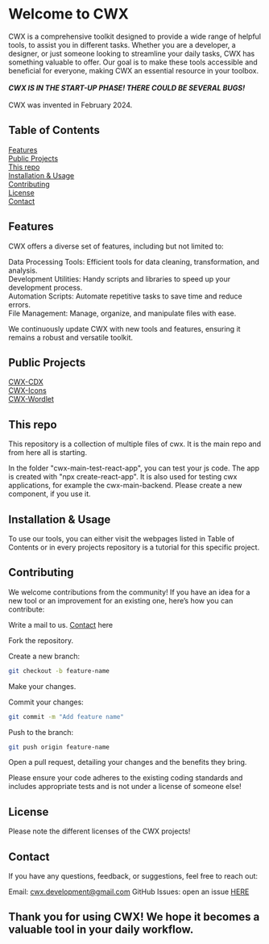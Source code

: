 <h1>Welcome to CWX</h1>
CWX is a comprehensive toolkit designed to provide a wide range of helpful tools, to assist you in different tasks. Whether you are a developer, a designer, or just someone looking to streamline your daily tasks, CWX has something valuable to offer. Our goal is to make these tools accessible and beneficial for everyone, making CWX an essential resource in your toolbox.
</br></br>
<b><em>CWX IS IN THE START-UP PHASE! THERE COULD BE SEVERAL BUGS!</em></b>
</br></br>
CWX was invented in February 2024.

## Table of Contents

[Features](#features)</br>
[Public Projects](#public-projects)</br>
[This repo](#this-repo)</br>
[Installation & Usage](#installation--usage)</br>
[Contributing](#contributing)</br>
[License](#license)</br>
[Contact](#contact)</br>

## Features

CWX offers a diverse set of features, including but not limited to:

Data Processing Tools: Efficient tools for data cleaning, transformation, and analysis.</br>
Development Utilities: Handy scripts and libraries to speed up your development process.</br>
Automation Scripts: Automate repetitive tasks to save time and reduce errors.</br>
File Management: Manage, organize, and manipulate files with ease.</br>

We continuously update CWX with new tools and features, ensuring it remains a robust and versatile toolkit.

## Public Projects

[CWX-CDX](https://github.com/thuner2007/cdx)</br>
[CWX-Icons](https://github.com/thuner2007/cwx_icons)</br>
[CWX-Wordlet](https://cwx-wordlet-nu.vercel.app)

## This repo

This repository is a collection of multiple files of cwx. It is the main repo and from here all is starting.

In the folder "cwx-main-test-react-app", you can test your js code. The app is created with "npx create-react-app". It is also used for testing cwx applications, for example the cwx-main-backend. Please create a new component, if you use it.

## Installation & Usage

To use our tools, you can either visit the webpages listed in Table of Contents or in every projects repository is a tutorial for this specific project.

## Contributing

We welcome contributions from the community! If you have an idea for a new tool or an improvement for an existing one, here’s how you can contribute:

Write a mail to us. [Contact](#contact) here

Fork the repository.

Create a new branch:

```sh
git checkout -b feature-name
```

Make your changes.

Commit your changes:

```sh
git commit -m "Add feature name"
```

Push to the branch:

```sh
git push origin feature-name
```

Open a pull request, detailing your changes and the benefits they bring.

Please ensure your code adheres to the existing coding standards and includes appropriate tests and is not under a license of someone else!

## License

Please note the different licenses of the CWX projects!

## Contact

If you have any questions, feedback, or suggestions, feel free to reach out:

Email: cwx.development@gmail.com
GitHub Issues: open an issue [HERE](https://github.com/thuner2007/cwx-main/issues/new)

<h2>Thank you for using CWX! We hope it becomes a valuable tool in your daily workflow.</h2>
